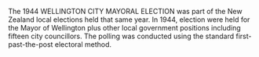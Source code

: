 The 1944 WELLINGTON CITY MAYORAL ELECTION was part of the New Zealand local elections held that same year. In 1944, election were held for the Mayor of Wellington plus other local government positions including fifteen city councillors. The polling was conducted using the standard first-past-the-post electoral method.
